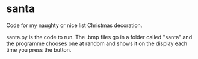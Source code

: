 # santa
Code for my naughty or nice list Christmas decoration.

santa.py is the code to run. The .bmp files go in a folder called "santa" and the programme chooses one at random and shows it on the display each time you press the button.

